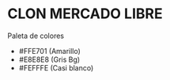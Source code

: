 # CLON MERCADO LIBRE 

Paleta de colores
- #FFE701 (Amarillo)
- #E8E8E8 (Gris Bg)
- #FEFFFE (Casi blanco)




